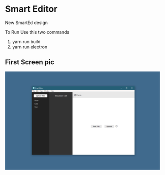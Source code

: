 # Smart Editor

New SmartEd design

To Run Use this two commands

1.  yarn run build
2.  yarn run electron

## First Screen pic
![](images/FirstScreen.png)

